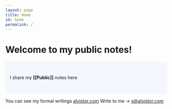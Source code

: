 ```yaml
---
layout: page
title: Home
id: home
permalink: /
---
```


# Welcome to my public notes!

<p style="padding: 3em 1em; background: #f5f7ff; border-radius: 4px;">
  I share my <span style="font-weight: bold">[[Public]]</span> notes here
</p>

You can see my formal writings <a href="https://alvistor.com">alvistor.com</a>
Write to me -> s@alvistor.com

<style>
  .wrapper {
    max-width: 46em;
  }
</style>
